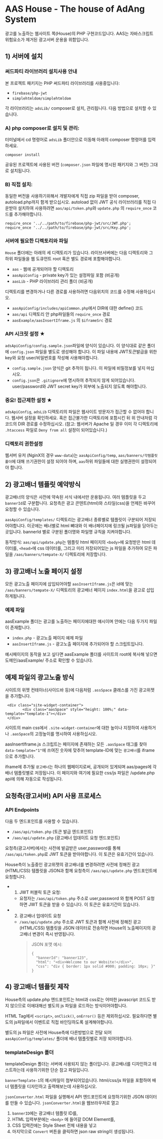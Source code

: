 # AAS House - The house of AdAng System
광고를 노출하는 웹사이트 쪽(House)의 PHP 구현코드입니다. AAS는 자바스크립트 위험요소가 제거된 광고서버 운용을 위함입니다.





## 1) 서버에 설치 
### 써드파티 라이브러리 설치사용 안내

본 프로젝트 패키지는 PHP 써드파티 라이브러리를 사용중입니다:

* `firebase/php-jwt`
* `simplehtmldom/simplehtmldom`

각 라이브러리는 `adsLib/`   composer로 설치, 관리됩니다. 다음 방법으로 설치할 수 있습니다.

### A) php composer로 설치 및 관리:
터미널에서 cd 명령어로 `adsLib` 폴더안으로 이동해 아래의 composer 명령어를 입력하세요. 
~~~
composer install
~~~

공유된 프로젝트에 사용된 버전 (`composer.json` 파일에 명시된 패키지와 그 버전) 그대로 설치됩니다.

### B) 직접 설치:
동일한 버전을 사용하기위해서 개발자에게 직접 zip 파일을 받아 composer, autoload.php까지 함게 받으십시오. autoload 없이 JWT 공식 라이브러리를 직접 다운받아 설치하여 사용하려면 `aas/api/token.php`와 `update.php` 의 `require_once` 코드를 추가해야합니다.
~~~
require_once '../../path/to/firebase/php-jwt/src/JWT.php';
require_once '../../path/to/firebase/php-jwt/src/Key.php';
~~~

### 서버에 필요한 디렉토리와 파일
`House` 폴더에는 아래의 세 디렉토리가 있습니다. 라이브서버에는 다음 디렉토리와 그 하위 파일들을 웹 도큐먼트 root 혹은 별도 경로에 포함해야합니다.

* `aas` - 웹에 공개되어야 할 디렉토리
* `aasApiConfig` - private key가 있는 설정파일 포함 (비공개)
* `aasLib` -  PHP 라이브러리 관리 폴더 (비공개)

디렉토리를 변경하거나 다른 경로를 사용하려면 다음위치의 코드를 수정해 사용하십시오. 
* `aasApiConfig/includes/apiCommon.php`에서 DIR에 대한 define() 코드
* `aas/api` 디렉토리 안 php파일들의 `require_once` 경로
* `aasExample/aasInsertIframe.js` 의 `$iframeSrc` 경로


### API 시크릿 설정 ★ 
`adsApiConfig/config.sample.json`파일에 양식이 있습니다. 이 양식대로 같은 폴더에 `config.json` 파일을 별도로 생성해야 합니다. 이 파일 내용에 JWT토큰발급을 위한 key와 요청 user/비밀번호를 작성해 사용해야합니다.

* `config.sample.json` 양식은 git 추적이 됩니다. 이 파일에 비밀정보를 넣지 마십시오. 
* `config.json`은 `.gitignore`에 명시하여 추적되지 않게 되어있습니다. user/password와 JWT secret key가 외부에 노출되지 않도록 해야합니다.

### 중요! 접근제한 설정 ★
`adsApiConfig`, `adsLib` 디렉토리의 파일은 웹사이트 방문자가 접근할 수 없어야 합니다. 웹서버 설정을 확인하세요. 혹은 접근불가한 디렉토리에 포함시킨 뒤 위 안내처럼 각코드의 DIR 경로를 수정하십시오. (참고: 웹서버가 Apache 일 경우 이미 각 디렉토리에 `.htaccess` 파일로 `Deny from all` 설정이 되어있습니다.)

### 디렉토리 권한설정
웹서버 유저 (NginX의 경우 `www-data`)는 `aasApiConfig/temp`, `aas/banners/각템플릿폴더`에 대해 쓰기권한이 설정 되어야 하며, `aas`하위 파일들에 대한 실행권한이 설정되어야 합니다.








## 2) 광고배너 템플릿 예약방식
광고배너의 양식은 사전에 약속된 서식 내에서만 운용됩니다. 여러 템플릿을 두고 `bannerId`로 구분합니다. 요청측은 광고 콘텐트(html)와 스타일(css)을 언제든 바꾸어 요청할 수 있습니다.

`aasApiConfig/templates/` 디렉토리는 광고배너 종류별로 템플릿이 구분되어 저장되어야합니다. 이곳에는 배너별로 html 뼈대와 이 배너페이지에 링크될 js파일을 담아두는 곳입니다. bannerId 별로 구분된 폴더명와 파일명 규칙을 지켜야합니다.

동작방식: `aas/api/update.php`는 템플릿 html 페이지의  `<body>`에 요청받은 html 데이터를, `<head>`에 css 데이터를, 그리고 미리 저장되어있는 js 파일을 추가하여 모든 파일을 `/aas/banners/tempate-X/` 디렉토리에 저장합니다.






## 3) 광고배너 노출 페이지 설정

모든 광고노출 페이지에 삽입되어야할 `aasInsertIframe.js`은 id에 맞는 `/aas/banners/tempate-X/` 디렉토리의 광고배너 페이지 `index.html`을 광고로 삽입하게됩니다.

### 예제 파일
aasExample 폴더는 광고를 노출하는 페이지에대한 얘시이며 안에는 다음 두가지 파일이 존재합니다.

* `index.php` -  광고노출 페이지 예제 파일
* `aasInsertIframe.js` - 광고노출 페이지에 추가되어야 할 스크립트입니다.

예시페이지의 동작을 보고 싶다면 aasExample 폴더를 사이트의 root에 복사해 넣으면
도메인/aasExample/ 주소로 확인할 수 있습니다.

## 예제 파일의 광고노출 방식

사이트의 위젯 컨테이너(사이드바 등)에 다음처럼 `.assSpace` 클래스를 가진 광고위젯을 추가합니다.

~~~
 <div class="site-widget-container">
        <div class="aasSpace" style="height: 100%;" data-template="template-1"></div>
 </div>
~~~
사이트의 main css에서 `.site-widget-container`에 대한 높이나 지정하여 사용하거나 `.aasSpace`의 고정높이를 명시하여 사용하십시오.

aasInsertIframe.js 스크립트는 페이지에 존재하는 모든 `.aasSpace` 태그를 찾아 `data-template="1"`에 쓰여진 숫자에 맞추어 template-ID에 맞는 `광고배너`를 iframe으로 추가합니다.


iframe에 추가될 `광고배너`는 하나의 웹페이지로써, 공개되어 있게되며 aas/pages에 각 배너 템플릿별로 저장됩니다. 이 페이지와 여기에 필요한 css/js 파일은 /update.php api에 의해 자동으로 작성됩니다.


## 요청측(광고서버) API 사용 프로세스

### API Endpoints
다음 두 엔드포인트를 사용할 수 있습니다.
* `/aas/api/token.php` (토큰 발급 엔드포인트)
* `/aas/api/update.php` (광고배너 업데이트 요청 엔드포인트)

요청측(광고서버)에서는 사전에 발급받은 user,password를 통해 `/aas/api/token.php`로 JWT 토큰을 받아야합니다. 이 토큰은 유효기간이 있습니다.

House측이 노출중인 광고위젯의 광고배너를 변경하려면 사전에 정해진 광고(HTML/CSS) 템플릿을 JSON과 함께 요청측이 `/aas/api/update.php` 엔드포인트에 요청합니다.

* 1) JWT 퍼블릭 토큰 요청:
    * 요청자는 `/aas/api/token.php` 주소로 user,password 와 함께 POST 요청하면 JWT 토큰을 받을 수 있습니다.  이 토큰은 유효기간이 있습니다.
* 2) 광고배너 업데이트 요청
    * `/aas/api/update.php` 주소로 JWT 토큰과 함께  사전에 정해진 광고(HTML/CSS) 템플릿을 JSON 데이터로 전송하면 House의 노출페이지의 광고배너 변경이 즉시 반영됩니다.
      > JSON 포맷 예시:
      > ~~~
      > {
      >   "bannerId": "banner123",
      >   "html": "<div>Welcome to our Website!</div>",
      >   "css": "div { border: 1px solid #000; padding: 10px; }"
      > }
      > ~~~






## 4) 광고배너 템플릿 제작
House측의 update.php 엔드포인트는 html과 css로는 어떠한 javascript 코드도 받지 않으므로 이에대해선 별도의 js 파일을 로드하는 방식이어야합니다. 

HTML Tag에서 `<script>`, `onClick()`, `onError()` 등은 제외하십시오. 필요하다면 별도의 js파일에서 이벤트로 직접 바인딩하도록 설계해야합니다.

별도의 js 파일은 사전에 House측에 다른방법으로 전달 되어 `aasApiConfig/templates/` 폴더에 배너 템플릿별로 저장 되어야합니다.

### templateDesign 폴더
templateDesign 폴더는 서버에 사용되지 않는 폴더입니다. 광고배너를 디자인하고 테스트하는데 사용하기위한 단순 참고 파일입니다. 

`bannerTemplate-1`의 예시파일이 첨부되어있습니다. html/css/js 파일을 포함하여 배너 템플릿을 디자인하고 출력해보는데 사용하십시오.

`jsonConverter.html` 파일을 실행해서 API 엔드포인트에 요청하기위한 JSON 데이터를 만들 수 있습니다. `jsonConverter.html`을 웹브라우저로 열고
1)  `bannerID`에는 광고배너 템플릿 ID를, 
2) HTML 입력부분에는 `<body>` 에 들어갈 DOM Element를, 
3) CSS 입력칸에는 Style Sheet 전체 내용을 넣고 
4) 마지막으로 `Convert` 버튼을 클릭하면 json raw string이 생성됩니다.





